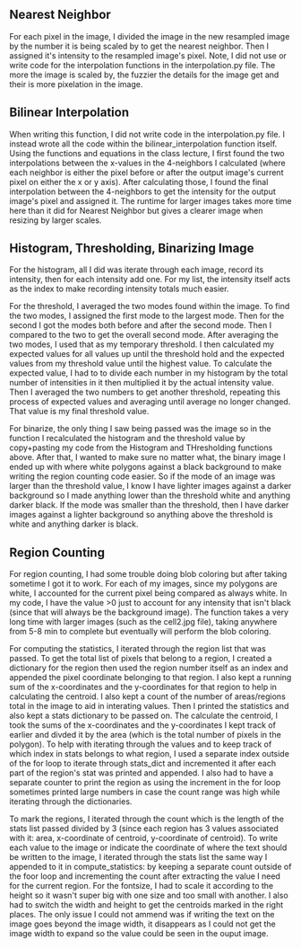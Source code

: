Nearest Neighbor
-----------------
For each pixel in the image, I divided the image in the new resampled image by the number it is being scaled by to get the nearest neighbor. Then I assigned it's intensity to the resampled image's pixel. Note, I did not use or write code for the interpolation functions in the interpolation.py file. The more the image is scaled by, the fuzzier the details for the image get and their is more pixelation in the image. 

Bilinear Interpolation
----------------------
When writing this function, I did not write code in the interpolation.py file. I instead wrote all the code within the bilinear_interpolation function itself. Using the functions and equations in the class lecture, I first found the two interpolations between the x-values in the 4-neighbors I calculated (where each neighbor is either the pixel before or after the output image's current pixel on either the x or y axis). After calculating those, I found the final interpolation between the 4-neighbors to get the intensity for the output image's pixel and assigned it. The runtime for larger images takes more time here than it did for Nearest Neighbor but gives a clearer image when resizing by larger scales. 

Histogram, Thresholding, Binarizing Image
-----------------------------------------
For the histogram, all I did was iterate through each image, record its intensity, then for each intensity add one. For my list, the intensity itself acts as the index to make recording intensity totals much easier. 

For the threshold, I averaged the two modes found within the image. To find the two modes, I assigned the first mode to the largest mode. Then for the second I got the modes both before and after the second mode. Then I compared to the two to get the overall second mode. After averaging the two modes, I used that as my temporary threshold. I then calculated my expected values for all values up until the threshold hold and the expected values from my threshold value until the highest value. To calculate the expected value, I had to to divide each number in my histogram by the total number of intensities in it then multiplied it by the actual intensity value. Then I averaged the two numbers to get another threshold, repeating this process of expected values and averaging until average no longer changed. That value is my final threshold value. 

For binarize, the only thing I saw being passed was the image so in the function I recalculated the histogram and the threshold value by copy+pasting my code from the Histogram and THresholding functions above. After that, I wanted to make sure no matter what, the binary image I ended up with where white polygons against a black background to make writing the region counting code easier. So if the mode of an image was larger than the threshold value, I know I have lighter images against a darker background so I made anything lower than the threshold white and anything darker black. If the mode was smaller than the threshold, then I have darker images against a lighter background so anything above the threshold is white and anything darker is black. 

Region Counting
-----------------
For region counting, I had some trouble doing blob coloring but after taking sometime I got it to work. For each of my images, since my polygons are white, I accounted for the current pixel being compared as always white. In my code, I have the value >0 just to account for any intensity that isn't black (since that will always be the background image). The function takes a very long time with larger images (such as the cell2.jpg file), taking anywhere from 5-8 min to complete but eventually will perform the blob coloring. 

For computing the statistics, I iterated through the region list that was passed. To get the total list of pixels that belong to a region, I created a dictionary for the region then used the region number itself as an index and appended the pixel coordinate belonging to that region. I also kept a running sum of the x-coordinates and the y-coordinates for that region to help in calculating the centroid. I also kept a count of the number of areas/regions total in the image to aid in interating values. Then I printed the statistics and also kept a stats dictionary to be passed on. The calculate the centroid, I took the sums of the x-coordinates and the y-coordinates I kept track of earlier and divded it by the area (which is the total number of pixels in the polygon). To help with iterating through the values and to keep track of which index in stats belongs to what region, I used a separate index outside of the for loop to iterate through stats_dict and incremented it after each part of the region's stat was printed and appended. I also had to have a separate counter to print the region as using the increment in the for loop sometimes printed large numbers in case the count range was high while iterating through the dictionaries. 

To mark the regions, I iterated through the count which is the length of the stats list passed divided by 3 (since each region has 3 values associated with it: area, x-coordinate of centroid, y-coordinate of centroid). To write each value to the image or indicate the coordinate of where the text should be written to the image, I iterated through the stats list the same way I appended to it in compute_statistics: by keeping a separate count outside of the foor loop and incrementing the count after extracting the value I need for the current region. For the fontsize, I had to scale it according to the height so it wasn't super big with one size and too small with another. I also had to switch the width and height to get the centroids marked in the right places. The only issue I could not ammend was if writing the text on the image goes beyond the image width, it disappears as I could not get the image width to expand so the value could be seen in the ouput image.  
